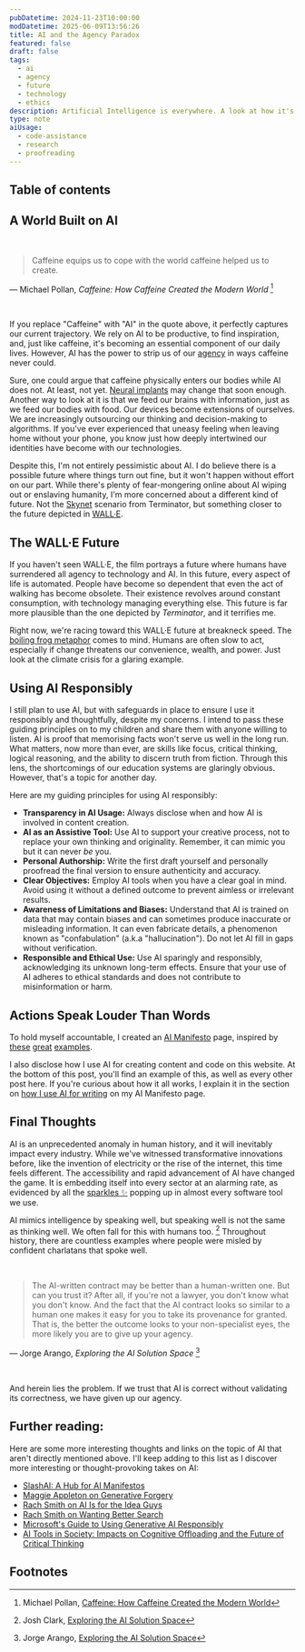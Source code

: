 ```yaml
---
pubDatetime: 2024-11-23T10:00:00
modDatetime: 2025-06-09T13:56:26
title: AI and the Agency Paradox
featured: false
draft: false
tags:
  - ai
  - agency
  - future
  - technology
  - ethics
description: Artificial Intelligence is everywhere. A look at how it's reshaping our world, the risks to agency, and how I plan to use it responsibly.
type: note
aiUsage:
  - code-assistance
  - research
  - proofreading
---
```


## Table of contents

## A World Built on AI

<br />

> Caffeine equips us to cope with the world caffeine helped us to create.

&mdash; Michael Pollan, <cite>Caffeine: How Caffeine Created the Modern World</cite> [^1]

<br />

If you replace "Caffeine" with "AI" in the quote above, it perfectly captures our current trajectory.
We rely on AI to be productive, to find inspiration, and, just like caffeine, it's becoming an essential component of our daily lives.
However, AI has the power to strip us of our [agency](https://sociologydictionary.org/agency/) in ways caffeine never could.

Sure, one could argue that caffeine physically enters our bodies while AI does not. At least, not yet. [Neural implants](https://neuralink.com/blog/prime-study-progress-update-second-participant/) may change that soon enough.
Another way to look at it is that we feed our brains with information, just as we feed our bodies with food.
Our devices become extensions of ourselves. We are increasingly outsourcing our thinking and decision-making to algorithms.
If you've ever experienced that uneasy feeling when leaving home without your phone, you know just how deeply intertwined our identities have become with our technologies.

Despite this, I'm not entirely pessimistic about AI. I do believe there is a possible future where things turn out fine, but it won't happen without effort on our part.
While there's plenty of fear-mongering online about AI wiping out or enslaving humanity, I'm more concerned about a different kind of future.
Not the [Skynet](https://en.wikipedia.org/wiki/Skynet_(Terminator)) scenario from Terminator, but something closer to the future depicted in [WALL·E](https://www.imdb.com/title/tt0910970/).

## The WALL·E Future

If you haven't seen WALL·E, the film portrays a future where humans have surrendered all agency to technology and AI.
In this future, every aspect of life is automated. People have become so dependent that even the act of walking has become obsolete.
Their existence revolves around constant consumption, with technology managing everything else.
This future is far more plausible than the one depicted by *Terminator*, and it terrifies me.

Right now, we're racing toward this WALL·E future at breakneck speed. The [boiling frog metaphor](https://en.wikipedia.org/wiki/Boiling_frog) comes to mind.
Humans are often slow to act, especially if change threatens our convenience, wealth, and power.
Just look at the climate crisis for a glaring example.

## Using AI Responsibly

I still plan to use AI, but with safeguards in place to ensure I use it responsibly and thoughtfully, despite my concerns.
I intend to pass these guiding principles on to my children and share them with anyone willing to listen.
AI is proof that memorising facts won't serve us well in the long run.
What matters, now more than ever, are skills like focus, critical thinking, logical reasoning, and the ability to discern truth from fiction.
Through this lens, the shortcomings of our education systems are glaringly obvious. However, that's a topic for another day.

Here are my guiding principles for using AI responsibly:
- **Transparency in AI Usage:** Always disclose when and how AI is involved in content creation.
- **AI as an Assistive Tool:** Use AI to support your creative process, not to replace your own thinking and originality. Remember, it can mimic you but it can never *be* you.
- **Personal Authorship:** Write the first draft yourself and personally proofread the final version to ensure authenticity and accuracy.
- **Clear Objectives:** Employ AI tools when you have a clear goal in mind. Avoid using it without a defined outcome to prevent aimless or irrelevant results.
- **Awareness of Limitations and Biases:** Understand that AI is trained on data that may contain biases and can sometimes produce inaccurate or misleading information. It can even fabricate details, a phenomenon known as "confabulation" (a.k.a "hallucination"). Do not let AI fill in gaps without verification.
- **Responsible and Ethical Use:** Use AI sparingly and responsibly, acknowledging its unknown long-term effects. Ensure that your use of AI adheres to ethical standards and does not contribute to misinformation or harm.

## Actions Speak Louder Than Words

To hold myself accountable, I created an [AI Manifesto](/ai) page, inspired by [these](https://www.bydamo.la/p/ai-manifesto) [great](https://rknight.me/ai/) [examples](https://yordi.me/ai/).

I also disclose how I use AI for creating content and code on this website.
At the bottom of this post, you'll find an example of this, as well as every other post here.
If you're curious about how it all works, I explain it in the section on [how I use AI for writing](/ai#writing) on my AI Manifesto page.

## Final Thoughts

AI is an unprecedented anomaly in human history, and it will inevitably impact every industry.
While we've witnessed transformative innovations before, like the invention of electricity or the rise of the internet, this time feels different.
The accessibility and rapid advancement of AI have changed the game.
It is embedding itself into every sector at an alarming rate, as evidenced by all the [sparkles ✨](https://bigmedium.com/ideas/your-sparkles-are-fizzling.html) popping up in almost every software tool we use.

AI mimics intelligence by speaking well, but speaking well is not the same as thinking well. We often fall for this with humans too. [^2]
Throughout history, there are countless examples where people were misled by confident charlatans that spoke well.

<br />

> The AI-written contract may be better than a human-written one.
> But can you trust it? After all, if you're not a lawyer, you don't know what you don't know.
> And the fact that the AI contract looks so similar to a human one makes it easy for you to take its provenance for granted.
> That is, the better the outcome looks to your non-specialist eyes, the more likely you are to give up your agency.

&mdash; Jorge Arango, <cite>Exploring the AI Solution Space</cite> [^3]

<br />

And herein lies the problem. If we trust that AI is correct without validating its correctness, we have given up our agency.

## Further reading:

Here are some more interesting thoughts and links on the topic of AI that aren't directly mentioned above.
I'll keep adding to this list as I discover more interesting or thought-provoking takes on AI:

- [SlashAI: A Hub for AI Manifestos](https://slashai.page/)
- [Maggie Appleton on Generative Forgery](https://maggieappleton.com/generative-forgery)
- [Rach Smith on AI Is for the Idea Guys](https://rachsmith.com/ai-is-for-the-idea-guys/)
- [Rach Smith on Wanting Better Search](https://rachsmith.com/i-want-good-search/)
- [Microsoft's Guide to Using Generative AI Responsibly](https://github.com/microsoft/generative-ai-for-beginners/blob/main/03-using-generative-ai-responsibly/README.md)
- [AI Tools in Society: Impacts on Cognitive Offloading and the Future of Critical Thinking](https://www.mdpi.com/2075-4698/15/1/6)

## Footnotes

[^1]: Michael Pollan, [Caffeine: How Caffeine Created the Modern World](https://www.goodreads.com/book/show/52300107-caffeine)
[^2]: Josh Clark, [Exploring the AI Solution Space](https://bigmedium.com/ideas/links/exploring-the-ai-solution-space-jorge-arango.html)
[^3]: Jorge Arango, [Exploring the AI Solution Space](https://jarango.com/2024/10/01/exploring-the-ai-solution-space/)